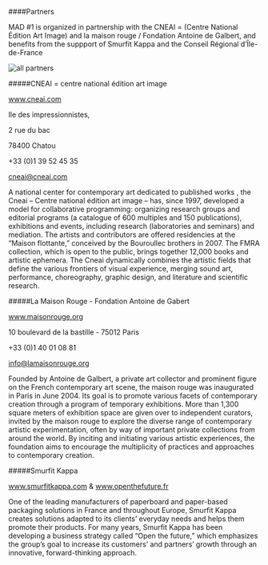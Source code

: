 ####Partners

MAD #1 is organized in partnership with the CNEAI = (Centre National Édition Art Image) and la maison rouge / Fondation Antoine de Galbert, and benefits from the suppport of Smurfit Kappa and the Conseil Régional d’Île-de-France

![all partners](assets/logos/logos_bande.png)

#####CNEAI = centre national édition art image

www.cneai.com

Ile des impressionnistes,

2 rue du bac

78400 Chatou

+33 (0)1 39 52 45 35

cneai@cneai.com

A national center for contemporary art dedicated to published works , the Cneai – Centre national édition art image – has, since 1997, developed a model for collaborative programming: organizing research groups and editorial programs (a catalogue of 600 multiples and 150 publications), exhibitions and events, including research (laboratories and seminars) and mediation. The artists and contributors are offered residencies at the “Maison flottante,” conceived by the Bouroullec brothers in 2007. The FMRA collection, which is open to the public, brings together 12,000 books and artistic ephemera. The Cneai dynamically combines the artistic fields that define the various frontiers of visual experience, merging sound art, performance, choreography, graphic design, and literature and scientific research.

#####La Maison Rouge - Fondation Antoine de Gabert

www.maisonrouge.org

10 boulevard de la bastille - 75012 Paris

+33 (0)1 40 01 08 81

info@lamaisonrouge.org

Founded by Antoine de Galbert, a private art collector and prominent figure on the French contemporary art scene, the maison rouge was inaugurated in Paris in June 2004. Its goal is to promote various facets of contemporary creation through a program of temporary exhibitions. More than 1,300 square meters of exhibition space are given over to independent curators, invited by the maison rouge to explore the diverse range of contemporary artistic experimentation, often by way of important private collections from around the world. By inciting and initiating various artistic experiences, the foundation aims to encourage the multiplicity of practices and approaches to contemporary creation.

#####Smurfit Kappa

www.smurfitkappa.com & www.openthefuture.fr

One of the leading manufacturers of paperboard and paper-based packaging solutions in France and throughout Europe, Smurfit Kappa creates solutions adapted to its clients’ everyday needs and helps them promote their products. For many years, Smurfit Kappa has been developing a business strategy called “Open the future,” which emphasizes the group’s goal to increase its customers’ and partners’ growth through an innovative, forward-thinking approach.
